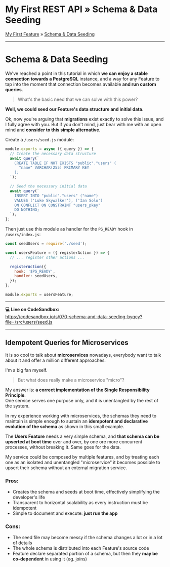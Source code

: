 <h1 class="tutorial-step"><span>My First REST API &raquo;</span> Schema & Data Seeding</h1>

[My First Feature](../README.md) &raquo; [Schema & Data Seeding](./README.md)

---

# Schema & Data Seeding

We've reached a point in this tutorial in which **we can enjoy a stable connection towards a PostgreSQL** instance, and a way for any Feature to tap into the moment that connection becomes available **and run custom queries**.

> What's the basic need that we can solve with this power?

**Well, we could seed our Feature's data structure and initial data.**

Ok, now you're arguing that **migrations** exist exactly to solve this issue, and I fully agree with you. But if you don't mind, just bear with me with an open mind and **consider to this simple alternative**.

Create a `/users/seed.js` module:

```js
module.exports = async ({ query }) => {
  // Create the necessary data structure
  await query(`
    CREATE TABLE IF NOT EXISTS "public"."users" (
      "name" VARCHAR(255) PRIMARY KEY
    );
  `);

  // Seed the necessary initial data
  await query(`
    INSERT INTO "public"."users" ("name") 
    VALUES ('Luke Skywalker'), ('Ian Solo')
    ON CONFLICT ON CONSTRAINT "users_pkey"
    DO NOTHING;
  `);
};
```

Then just use this module as handler for the `PG_READY` hook in `/users/index.js`:

```js
const seedUsers = require('./seed');

const usersFeature = ({ registerAction }) => {
  // ... register other actions ...

  registerAction({
    hook: '$PG_READY',
    handler: seedUsers,
  });
};

module.exports = usersFeature;
```

---

**💻 Live on CodeSandbox:**  
https://codesandbox.io/s/070-schema-and-data-seeding-byqcy?file=/src/users/seed.js

---

## Idempotent Queries for Microservices

It is so cool to talk about **microservices** nowadays, everybody want to talk about it and offer a million different approaches.

I'm a big fan myself.

> But what does really make a microservice "micro"?

My answer is: **a correct implementation of the Single Responsibility Principle**.  
One service serves one purpose only, and it is unentangled by the rest of the system.

In my experience working with microservices, the schemas they need to maintain is simple enough to sustain an **idempotent and declarative evolution of the schema** as shown in this small example.

The **Users Feature** needs a very simple schema, and **that schema can be upserted at boot time** over and over, by one ore more concurrent processes, without breaking it. Same goes for the data.

My service could be composed by multiple features, and by treating each one as an isolated and unentangled "microservice" it becomes possible to upsert their schema without an external migration service.

### Pros:

- Creates the schema and seeds at boot time, effectively simplifying the developer's life
- Transparent to horizontal scalability as every instruction must be idempotent
- Simple to document and execute: **just run the app**

### Cons:

- The seed file may become messy if the schema changes a lot or in a lot of details
- The whole schema is distributed into each Feature's source code
- Feature declare separated portion of a schema, but then they **may be co-dependent** in using it (eg. joins)
